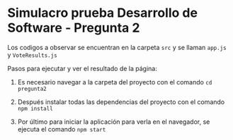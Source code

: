 # Simulacro prueba Desarrollo de Software - Pregunta 2 
Los codigos a observar se encuentran en la carpeta `src` y se llaman `app.js` y `VoteResults.js`  

Pasos para ejecutar y ver el resultado de la página:  
1. Es necesario navegar a la carpeta del proyecto con el comando `cd pregunta2`  

2. Después instalar todas las dependencias del proyecto con el comando `npm install`  

3. Por último para iniciar la aplicación para verla en el navegador, se ejecuta el comando `npm start`  